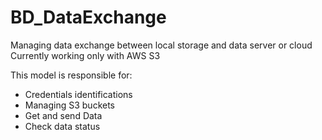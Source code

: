 # BD_DataExchange
Managing data exchange between local storage and data server or cloud 
Currently working only with AWS S3

This model is responsible for:
- Credentials identifications
- Managing S3 buckets
- Get and send Data
- Check data status


